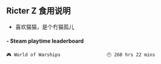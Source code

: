 ## Ricter Z 食用说明
- 喜欢猫猫，是个冇猫孤儿

<!-- steam-box start -->
#### - Steam playtime leaderboard
```text
🎮 World of Warships                 🕘 268 hrs 22 mins
```
<!-- Powered by https://github.com/YouEclipse/steam-box . -->
<!-- steam-box end -->
